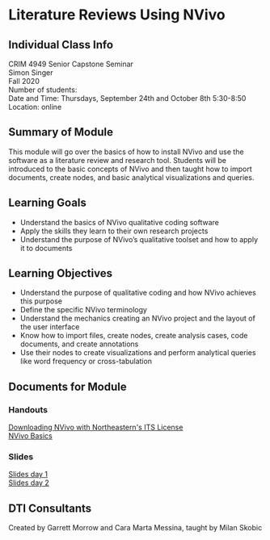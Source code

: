 # Literature Reviews Using NVivo

## Individual Class Info
CRIM 4949 Senior Capstone Seminar
<br>
Simon Singer
<br>
Fall 2020
<br>
Number of students:
<br>
Date and Time: Thursdays, September 24th and October 8th 5:30-8:50
<br>
Location: online
<br>

## Summary of Module
This module will go over the basics of how to install NVivo and use the software as a literature review and research tool. Students will be introduced to the basic concepts of NVivo and then taught how to import documents, create nodes, and basic analytical visualizations and queries.

## Learning Goals
- Understand the basics of NVivo qualitative coding software
- Apply the skills they learn to their own research projects
- Understand the purpose of NVivo’s qualitative toolset and how to apply it to documents

## Learning Objectives
- Understand the purpose of qualitative coding and how NVivo achieves this purpose
- Define the specific NVivo terminology
- Understand the mechanics creating an NVivo project and the layout of the user interface
- Know how to import files, create nodes, create analysis cases, code documents, and create annotations
- Use their nodes to create visualizations and perform analytical queries like word frequency or cross-tabulation


## Documents for Module

### Handouts

[Downloading NVivo with Northeastern's ITS License](https://github.com/NULabNortheastern/digitalassignmentshowcase/blob/master/text_analysis/intro_to_nvivo/criminology_capstone-fall2020-singer/handout-installingNVivo.pdf)
<br>
[NVivo Basics](https://github.com/NULabNortheastern/digitalassignmentshowcase/blob/master/text_analysis/intro_to_nvivo/criminology_capstone-fall2020-singer/handout-UsingNVivoBasics.pdf)

### Slides

[Slides day 1](https://github.com/NULabNortheastern/digitalassignmentshowcase/blob/master/text_analysis/intro_to_nvivo/criminology_capstone-fall2020-singer/slides-day1.pdf)<br>
[Slides day 2](https://github.com/NULabNortheastern/digitalassignmentshowcase/blob/master/text_analysis/intro_to_nvivo/criminology_capstone-fall2020-singer/slides-day2.pdf)<br>

## DTI Consultants
Created by Garrett Morrow and Cara Marta Messina, taught by Milan Skobic

